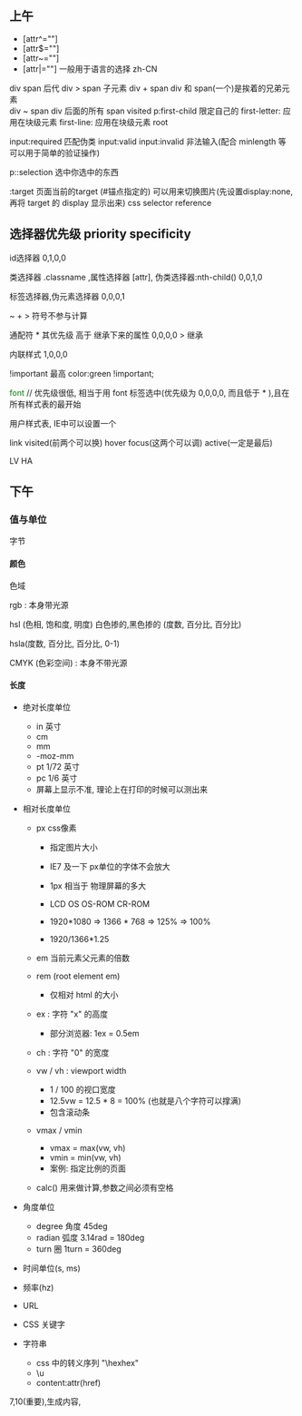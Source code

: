 ## 上午

* [attr^=""]
* [attr$=""]
* [attr~=""]
* [attr|=""] 一般用于语言的选择 zh-CN

div span 后代
div > span 子元素
div + span div 和 span(一个)是挨着的兄弟元素    
div ~ span div 后面的所有 span
visited
p:first-child 限定自己的
first-letter: 应用在块级元素
first-line: 应用在块级元素
root

input:required 匹配伪类
input:valid
input:invalid 非法输入(配合 minlength 等 可以用于简单的验证操作)

p::selection 选中你选中的东西

:target 页面当前的target (#锚点指定的) 可以用来切换图片(先设置display:none, 再将 target 的 display 显示出来)
css selector reference

## 选择器优先级 priority specificity

id选择器
0,1,0,0

类选择器 .classname ,属性选择器 [attr], 伪类选择器:nth-child()
0,0,1,0

标签选择器,伪元素选择器
0,0,0,1

~ + > 符号不参与计算

通配符 * 其优先级 高于 继承下来的属性
0,0,0,0 > 继承

内联样式
1,0,0,0

!important
最高
color:green !important;

<font color="green">font</font> 
// 优先级很低, 相当于用 font 标签选中(优先级为 0,0,0,0, 而且低于 * ),且在所有样式表的最开始

用户样式表, IE中可以设置一个

link visited(前两个可以换)  hover focus(这两个可以调) active(一定是最后)

LV HA 

## 下午 

### 值与单位

字节

#### 颜色

色域 

rgb : 本身带光源

hsl (色相, 饱和度, 明度)
          白色掺的,黑色掺的
    (度数, 百分比, 百分比)

hsla(度数, 百分比, 百分比, 0-1)

CMYK (色彩空间) : 本身不带光源


#### 长度

* 绝对长度单位
    * in 英寸
    * cm
    * mm
    * -moz-mm
    * pt 1/72 英寸
    * pc 1/6 英寸
    * 屏幕上显示不准, 理论上在打印的时候可以测出来

* 相对长度单位
    * px css像素
        * 指定图片大小
        * IE7 及一下 px单位的字体不会放大
        * 1px 相当于 物理屏幕的多大 
        
        * LCD              OS          OS-ROM       CR-ROM
        * 1920*1080 => 1366 * 768  =>   125%    =>   100%
        * 1920/1366*1.25

    * em 当前元素父元素的倍数 
        <div>
            <p></p>
        </div>

    * rem (root element em)
        * 仅相对 html 的大小

    * ex : 字符 "x" 的高度
        * 部分浏览器: 1ex = 0.5em

    * ch : 字符 "0" 的宽度

    * vw / vh : viewport width
        * 1 / 100 的视口宽度
        * 12.5vw = 12.5 * 8 = 100% (也就是八个字符可以撑满)
        * 包含滚动条

    * vmax / vmin 
        * vmax = max(vw, vh)
        * vmin = min(vw, vh)
        * 案例: 指定比例的页面

    * calc() 用来做计算,参数之间必须有空格

* 角度单位
    * degree 角度 45deg
    * radian 弧度 3.14rad = 180deg 
    * turn 圈 1turn = 360deg

* 时间单位(s, ms)

* 频率(hz)

* URL

* CSS 关键字

* 字符串
    * css 中的转义序列 "\hexhex" 
    * \u
    * content:attr(href)

7,10(重要),生成内容,